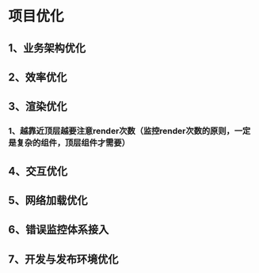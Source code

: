 # 项目优化

## 1、业务架构优化

## 2、效率优化
## 3、渲染优化
### 1、越靠近顶层越要注意render次数（监控render次数的原则，一定是复杂的组件，顶层组件才需要）

## 4、交互优化

## 5、网络加载优化

## 6、错误监控体系接入

## 7、开发与发布环境优化